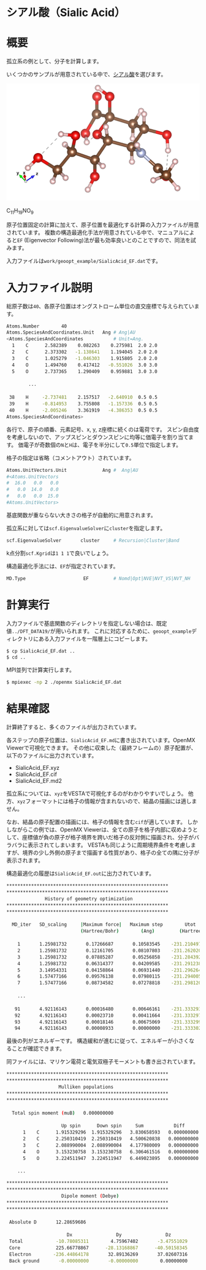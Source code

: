 シアル酸（Sialic Acid）
=

# 概要

孤立系の例として、分子を計算します。

いくつかのサンプルが用意されている中で、[シアル酸](https://ja.wikipedia.org/wiki/シアル酸)を選びます。

![SialicAcit](./images/SialicAcid.png)

C<sub>11</sub>H<sub>19</sub>NO<sub>9</sub>

原子位置固定の計算に加えて、原子位置を最適化する計算の入力ファイルが用意されています。
複数の構造最適化手法が用意されている中で、マニュアルによると`EF` (Eigenvector Following)法が最も効率良いとのことですので、同法を試みます。

入力ファイルは`work/geoopt_example/SialicAcid_EF.dat`です。

# 入力ファイル説明

総原子数は`40`、各原子位置はオングストローム単位の直交座標で与えられています。

```sh
Atoms.Number        40
Atoms.SpeciesAndCoordinates.Unit   Ang # Ang|AU
<Atoms.SpeciesAndCoordinates           # Unit=Ang.
  1    C      2.582389    0.082263    0.275981  2.0 2.0
  2    C      2.373302   -1.138641    1.194045  2.0 2.0
  3    C      1.025279   -1.046303    1.915805  2.0 2.0
  4    O      1.494760    0.417412   -0.551026  3.0 3.0
  5    O      2.737365    1.290409    0.959881  3.0 3.0

        ...

 38    H     -2.737481    2.157517   -2.640910  0.5 0.5
 39    H     -0.814953    3.755808   -1.157336  0.5 0.5
 40    H     -2.005246    3.361919   -4.386353  0.5 0.5
Atoms.SpeciesAndCoordinates>
```

各行で、原子の順番、元素記号、x, y, z座標に続くのは電荷です。
スピン自由度を考慮しないので、アップスピンとダウンスピンに均等に価電子を割り当てます。
価電子が奇数個の`N`と`H`は、電子を半分にして`0.5`単位で指定します。

格子の指定は省略（コメントアウト）されています。

```sh
Atoms.UnitVectors.Unit             Ang #  Ang|AU
#<Atoms.UnitVectors
#  16.0   0.0   0.0
#   0.0  14.0   0.0
#   0.0   0.0  15.0
#Atoms.UnitVectors>
```

基底関数が重ならない大きさの格子が自動的に用意されます。


孤立系に対しては`scf.EigenvalueSolver`に`cluster`を指定します。

```sh
scf.EigenvalueSolver       cluster     # Recursion|Cluster|Band
```

k点分割`scf.Kgrid`は`1 1 1`で良いでしょう。

構造最適化手法には、`EF`が指定されています。

```sh
MD.Type                     EF         # Nomd|Opt|NVE|NVT_VS|NVT_NH
```

# 計算実行

入力ファイルで基底関数のディレクトリを指定しない場合は、既定値`../DFT_DATA19/`が用いられます。
これに対応するために、`geoopt_example`ディレクトリにある入力ファイルを一階層上にコピーします。

```sh
$ cp SialicAcid_EF.dat ..
$ cd ..
```

MPI並列で計算実行します。

```sh
$ mpiexec -np 2 ./openmx SialicAcid_EF.dat
```

# 結果確認

計算終了すると、多くのファイルが出力されています。

各ステップの原子位置は、`SialicAcid_EF.md`に書き出されています。OpenMX Viewerで可視化できます。
その他に収束した（最終フレームの）原子配置が、以下のファイルに出力されています。

- SialicAcid_EF.xyz
- SialicAcid_EF.cif
- SialicAcid_EF.md2

孤立系については、`xyz`をVESTAで可視化するのがわかりやすいでしょう。
他方、`xyz`フォーマットには格子の情報が含まれないので、結晶の描画には適しません。

なお、結晶の原子配置の描画には、格子の情報を含む`cif`が適しています。
しかしながらこの例では、OpenMX Viewerは、全ての原子を格子内部に収めようとして、座標値が負の原子が格子境界を跨いだ格子の反対側に描画され、分子がバラバラに表示されてしまいます。
VESTAも同じように周期境界条件を考慮しますが、境界の少し外側の原子まで描画する性質があり、格子の全ての隅に分子が表示されます。

構造最適化の履歴は`SialicAcid_EF.out`に出力されています。

```sh
***********************************************************
***********************************************************
              History of geometry optimization
***********************************************************
***********************************************************

  MD_iter   SD_scaling     |Maximum force|   Maximum step        Utot
                           (Hartree/Bohr)        (Ang)         (Hartree)

    1       1.25981732       0.17266687       0.10583545    -231.21049706
    2       1.25981732       0.12161705       0.08107803    -231.26202039
    3       1.25981732       0.07885287       0.05256858    -231.28439280
    4       1.25981732       0.06314377       0.04209585    -231.29123842
    5       3.14954331       0.04158864       0.06931440    -231.29626451
    6       1.57477166       0.09576138       0.07980115    -231.29400564
    7       1.57477166       0.08734582       0.07278818    -231.29812082

    ...

   91       4.92116143       0.00016480       0.00646161    -231.33329398
   92       4.92116143       0.00023710       0.00411664    -231.33329734
   93       4.92116143       0.00018146       0.00675069    -231.33329939
   94       4.92116143       0.00008933       0.00000000    -231.33330241
```

最後の列がエネルギーです。
構造緩和が進むに従って、エネルギーが小さくなることが確認できます。

同ファイルには、マリケン電荷と電気双極子モーメントも書き出されています。

```sh
***********************************************************
***********************************************************
                   Mulliken populations
***********************************************************
***********************************************************

  Total spin moment (muB)   0.000000000

                    Up spin      Down spin     Sum           Diff
      1    C      1.915329296  1.915329296   3.830658593   0.000000000
      2    C      2.250310419  2.250310419   4.500620838   0.000000000
      3    C      2.088990004  2.088990004   4.177980009   0.000000000
      4    O      3.153230758  3.153230758   6.306461516   0.000000000
      5    O      3.224511947  3.224511947   6.449023895   0.000000000

    ...
```

```sh
***********************************************************
***********************************************************
                    Dipole moment (Debye)
***********************************************************
***********************************************************

 Absolute D       12.28659686

                      Dx                Dy                Dz
 Total            -10.78085311        4.75967402       -3.47551029
 Core             225.66778867      -28.13168867      -40.50158345
 Electron        -236.44864178       32.89136269       37.02607316
 Back ground       -0.00000000       -0.00000000        0.00000000

```
